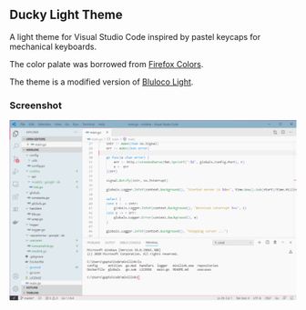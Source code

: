 ## Ducky Light Theme

A light theme for Visual Studio Code inspired by pastel keycaps for mechanical keyboards.

The color palate was borrowed from [Firefox Colors](https://color.firefox.com/?theme=XQAAAAIHAQAAAAAAAABBKYhm849SCia2CaaEGccwS-xNKliFuyof_iFY4LTdRm0zbNXRVAF7ZvkTn5QQ2-t9nzLQFTpifiMl8GKPfmsqgwdA8IDH2jdY3mS1cmtKqrn0E3OxKHP1EBfWMpiDW0Zc-oRUP5kMIRCkgaSh-KbUuhnCqQ2olv5a-KCXlaGlNtNiTL-0aavCNFjGLeOxSB08M5Ac47umf9jcBY2wjwKW_HDrk13_06_JQA).

The theme is a modified version of [Bluloco Light](https://github.com/uloco/theme-bluloco-light).

### Screenshot

![Ducky Light](./screen.png)